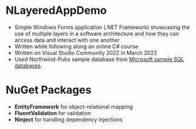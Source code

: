 # NLayeredAppDemo
+ Simple Windows Forms application (.NET Framework) showcasing the use of multiple layers in a software architecture and how they can access data and interact with one another
+ Written while following along an online C# course
+ Written on Visual Studio Community 2022 in March 2022
+ Used Northwind-Pubs sample database from [Microsoft sample SQL databases](https://github.com/microsoft/sql-server-samples/tree/master/samples/databases).

# NuGet Packages
+ __EntityFramework__ for object-relational mapping
+ __FluentValidation__ for validation
+ __Ninject__ for handling dependency injections
